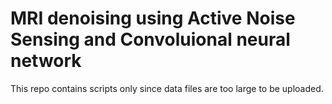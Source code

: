 # MRI denoising using Active Noise Sensing and Convoluional neural network
This repo contains scripts only since data files are too large to be uploaded.
